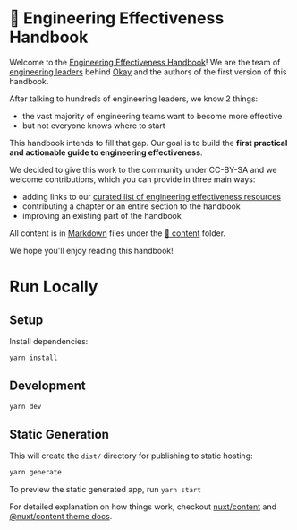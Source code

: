 # 📘 Engineering Effectiveness Handbook

Welcome to the [Engineering Effectiveness Handbook](https://www.okayhq.com/handbook/)! We are the team of [engineering leaders](https://www.okayhq.com/about) behind [Okay](https://www.okayhq.com) and the authors of the first version of this handbook.

After talking to hundreds of engineering leaders, we know 2 things:
* the vast majority of engineering teams want to become more effective
* but not everyone knows where to start

This handbook intends to fill that gap. Our goal is to build the **first practical and actionable guide to engineering effectiveness**.

We decided to give this work to the community under CC-BY-SA and we welcome contributions, which you can provide in three main ways:
* adding links to our [curated list of engineering effectiveness resources](./content/en/resources.md)
* contributing a chapter or an entire section to the handbook
* improving an existing part of the handbook

All content is in [Markdown](https://www.markdownguide.org/getting-started/#what-is-markdown) files under the [📁 content](./content/en) folder.

We hope you'll enjoy reading this handbook!


# Run Locally

## Setup

Install dependencies:

```bash
yarn install
```

## Development

```bash
yarn dev
```

## Static Generation

This will create the `dist/` directory for publishing to static hosting:

```bash
yarn generate
```

To preview the static generated app, run `yarn start`

For detailed explanation on how things work, checkout [nuxt/content](https://content.nuxtjs.org) and [@nuxt/content theme docs](https://content.nuxtjs.org/themes-docs).